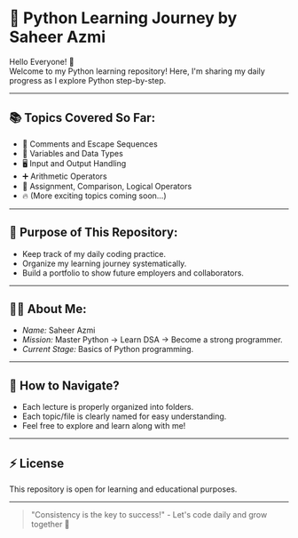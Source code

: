 # 🚀 Python Learning Journey by Saheer Azmi

Hello Everyone! 👋  
Welcome to my Python learning repository! Here, I'm sharing my daily progress as I explore Python step-by-step.

---

## 📚 Topics Covered So Far:
- 📝 Comments and Escape Sequences
- 🧠 Variables and Data Types
- 🖥 Input and Output Handling
- ➕ Arithmetic Operators
- 🧮 Assignment, Comparison, Logical Operators
- 🔥 (More exciting topics coming soon...)

---

## 🎯 Purpose of This Repository:
- Keep track of my daily coding practice.
- Organize my learning journey systematically.
- Build a portfolio to show future employers and collaborators.

---

## 👨‍💻 About Me:
- *Name:* Saheer Azmi
- *Mission:* Master Python → Learn DSA → Become a strong programmer.
- *Current Stage:* Basics of Python programming.

---

## 📂 How to Navigate?
- Each lecture is properly organized into folders.
- Each topic/file is clearly named for easy understanding.
- Feel free to explore and learn along with me!

---

## ⚡ License
This repository is open for learning and educational purposes.

---

> "Consistency is the key to success!" - Let's code daily and grow together 🚀
